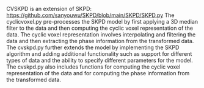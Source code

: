 CVSKPD is an extension of SKPD: https://github.com/sanyouwu/SKPD/blob/main/SKPD/SKPD.py
The cyclicvoxel.py pre-processes the SKPD model by first applying a 3D median filter to the data and then computing the cyclic voxel representation of the data. The cyclic voxel representation involves interpolating and filtering the data and then extracting the phase information from the transformed data.
The cvskpd.py further extends the model by implementing the SKPD algorithm and adding additional functionality such as support for different types of data and the ability to specify different parameters for the model. The cvskpd.py also includes functions for computing the cyclic voxel representation of the data and for computing the phase information from the transformed data.

